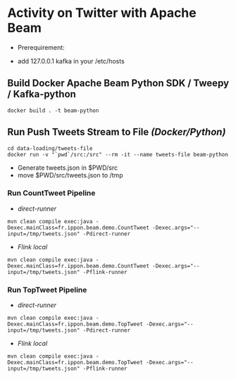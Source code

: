#  Activity on Twitter with Apache Beam

- Prerequirement: 
* add 127.0.0.1 kafka in your /etc/hosts

## Build Docker Apache Beam Python SDK / Tweepy / Kafka-python
```
docker build . -t beam-python 
```

## Run Push Tweets Stream to File *(Docker/Python)*

```
cd data-loading/tweets-file
docker run -v "`pwd`/src:/src" --rm -it --name tweets-file beam-python
```
- Generate tweets.json in $PWD/src 
- move $PWD/src/tweets.json to /tmp

### Run CountTweet Pipeline 

- *direct-runner*

```
mvn clean compile exec:java -Dexec.mainClass=fr.ippon.beam.demo.CountTweet -Dexec.args="--input=/tmp/tweets.json" -Pdirect-runner
```

- *Flink local*

```
mvn clean compile exec:java -Dexec.mainClass=fr.ippon.beam.demo.CountTweet -Dexec.args="--input=/tmp/tweets.json" -Pflink-runner
```

### Run TopTweet Pipeline 

- *direct-runner*

```
mvn clean compile exec:java -Dexec.mainClass=fr.ippon.beam.demo.TopTweet -Dexec.args="--input=/tmp/tweets.json" -Pdirect-runner
```

- *Flink local*

```
mvn clean compile exec:java -Dexec.mainClass=fr.ippon.beam.demo.TopTweet -Dexec.args="--input=/tmp/tweets.json" -Pflink-runner
```




 

